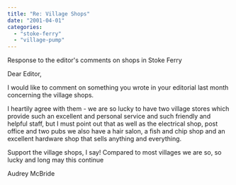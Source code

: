 ```yaml
---
title: "Re: Village Shops"
date: "2001-04-01"
categories: 
  - "stoke-ferry"
  - "village-pump"
---
```


Response to the editor's comments on shops in Stoke Ferry

Dear Editor,

I would like to comment on something you wrote in your editorial last month concerning the village shops.

I heartily agree with them - we are so lucky to have two village stores which provide such an excellent and personal service and such friendly and helpful staff, but I must point out that as well as the electrical shop, post office and two pubs we also have a hair salon, a fish and chip shop and an excellent hardware shop that sells anything and everything.

Support the village shops, I say! Compared to most villages we are so, so lucky and long may this continue

Audrey McBride
